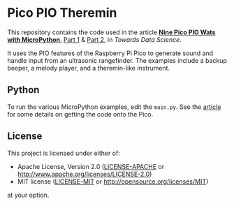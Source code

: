 # Pico PIO Theremin

This repository contains the code used in the article [**Nine Pico PIO Wats with MicroPython**](https://towardsdatascience.com/nine-pico-pio-wats-with-micropython-part-1-82b80fb84473), [Part 1](https://towardsdatascience.com/nine-pico-pio-wats-with-micropython-part-1-82b80fb84473) & [Part 2](https://towardsdatascience.com/nine-pico-pio-wats-with-micropython-part-2-984a642f25a4), in *Towards Data Science*.

It uses the PIO features of the Raspberry Pi Pico to generate sound and handle input from an ultrasonic rangefinder. The examples include a backup beeper, a melody player, and a theremin-like instrument.

## Python

To run the various MicroPython examples, edit the `main.py`. See the [article](https://towardsdatascience.com/nine-pico-pio-wats-with-micropython-part-1-82b80fb84473) for some details on getting the code onto the Pico.

## License

This project is licensed under either of:

- Apache License, Version 2.0 ([LICENSE-APACHE](LICENSE-APACHE) or <http://www.apache.org/licenses/LICENSE-2.0>)
- MIT license ([LICENSE-MIT](LICENSE-MIT) or <http://opensource.org/licenses/MIT>)

at your option.
